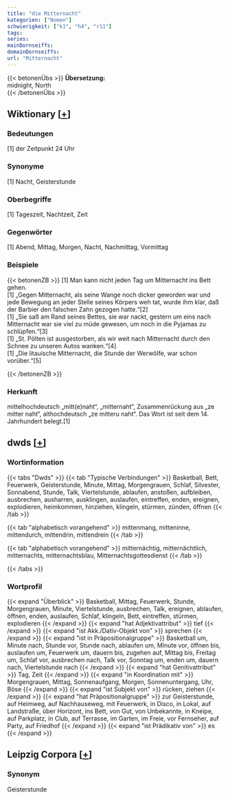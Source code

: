 ```yaml
---
title: "die Mitternacht"
kategorien: ["Nomen"]
schwierigkeit: ["k1", "h4", "r11"]
tags:
series:
mainDornseiffs:
domainDornseiffs:
url: "Mitternacht"
---
```


{{< betonenÜbs >}}
**Übersetzung:**  
midnight, North  
{{< /betonenÜbs >}}

## Wiktionary [[+](https://de.wiktionary.org/wiki/Mitternacht)]

### Bedeutungen
[1] der Zeitpunkt 24 Uhr  

### Synonyme
[1] Nacht, Geisterstunde  

### Oberbegriffe
[1] Tageszeit, Nachtzeit, Zeit  

### Gegenwörter
[1] Abend, Mittag, Morgen, Nacht, Nachmittag, Vormittag  

### Beispiele
{{< betonenZB >}}
[1] Man kann nicht jeden Tag um Mitternacht ins Bett gehen.  
[1] „Gegen Mitternacht, als seine Wange noch dicker geworden war und jede Bewegung an jeder Stelle seines Körpers weh tat, wurde ihm klar, daß der Barbier den falschen Zahn gezogen hatte.“[2]  
[1] „Sie saß am Rand seines Bettes, sie war nackt, gestern um eins nach Mitternacht war sie viel zu müde gewesen, um noch in die Pyjamas zu schlüpfen.“[3]  
[1] „St. Pölten ist ausgestorben, als wir weit nach Mitternacht durch den Schnee zu unseren Autos wanken.“[4]  
[1] „Die litauische Mitternacht, die Stunde der Werwölfe, war schon vorüber.“[5]  

{{< /betonenZB >}}
### Herkunft
mittelhochdeutsch „mitt(e)naht“, „mitternaht“, Zusammenrückung aus „ze mitter naht“, althochdeutsch „ze mitteru naht“. Das Wort ist seit dem 14. Jahrhundert belegt.[1]  



## dwds [[+](https://www.dwds.de/wb/Mitternacht)]

### Wortinformation
{{< tabs "Dwds" >}}
{{< tab "Typische Verbindungen" >}}
Basketball, Bett, Feuerwerk, Geisterstunde, Minute, Mittag, Morgengrauen, Schlaf, Silvester, Sonnabend, Stunde, Talk, Viertelstunde, ablaufen, anstoßen, aufbleiben, ausbrechen, ausharren, ausklingen, auslaufen, eintreffen, enden, ereignen, explodieren, heimkommen, hinziehen, klingeln, stürmen, zünden, öffnen
{{< /tab >}}

{{< tab "alphabetisch vorangehend" >}}
mittenmang, mitteninne, mittendurch, mittendrin, mittendrein
{{< /tab >}}

{{< tab "alphabetisch vorangehend" >}}
mitternächtig, mitternächtlich, mitternachts, mitternachtsblau, Mitternachtsgottesdienst
{{< /tab >}}

{{< /tabs >}}

### Wortprofil
{{< expand "Überblick" >}} Basketball, Mittag, Feuerwerk, Stunde, Morgengrauen, Minute, Viertelstunde, ausbrechen, Talk, ereignen, ablaufen, öffnen, enden, auslaufen, Schlaf, klingeln, Bett, eintreffen, stürmen, explodieren {{< /expand >}}
{{< expand "hat Adjektivattribut" >}} tief {{< /expand >}}
{{< expand "ist Akk./Dativ-Objekt von" >}} sprechen {{< /expand >}}
{{< expand "ist in Präpositionalgruppe" >}} Basketball um, Minute nach, Stunde vor, Stunde nach, ablaufen um, Minute vor, öffnen bis, auslaufen um, Feuerwerk um, dauern bis, zugehen auf, Mittag bis, Freitag um, Schlaf vor, ausbrechen nach, Talk vor, Sonntag um, enden um, dauern nach, Viertelstunde nach {{< /expand >}}
{{< expand "hat Genitivattribut" >}} Tag, Zeit {{< /expand >}}
{{< expand "in Koordination mit" >}} Morgengrauen, Mittag, Sonnenaufgang, Morgen, Sonnenuntergang, Uhr, Böse {{< /expand >}}
{{< expand "ist Subjekt von" >}} rücken, ziehen {{< /expand >}}
{{< expand "hat Präpositionalgruppe" >}} zur Geisterstunde, auf Heimweg, auf Nachhauseweg, mit Feuerwerk, in Disco, in Lokal, auf Landstraße, über Horizont, ins Bett, von Gut, von Unbekannte, in Kneipe, auf Parkplatz, in Club, auf Terrasse, im Garten, im Freie, vor Fernseher, auf Party, auf Friedhof {{< /expand >}}
{{< expand "ist Prädikativ von" >}} es {{< /expand >}}

## Leipzig Corpora [[+](https://corpora.uni-leipzig.de/en/res?word=Mitternacht&corpusId=deu_newscrawl-public_2018)]


### Synonym
Geisterstunde

